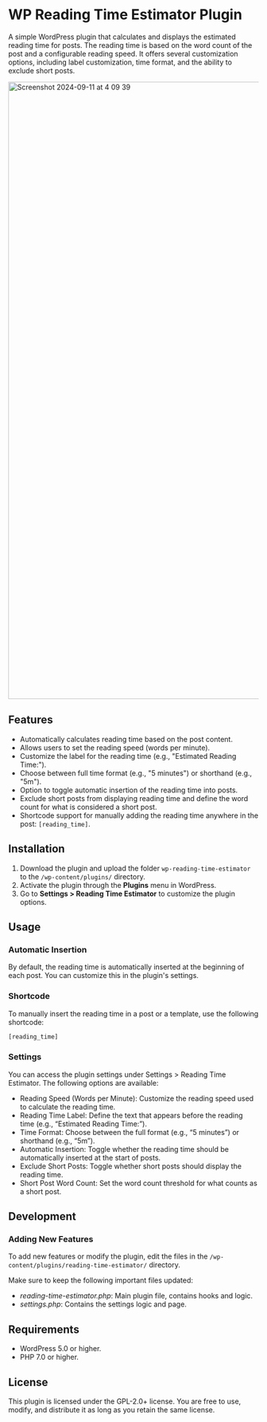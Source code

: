 # WP Reading Time Estimator Plugin

A simple WordPress plugin that calculates and displays the estimated reading time for posts. The reading time is based on the word count of the post and a configurable reading speed. It offers several customization options, including label customization, time format, and the ability to exclude short posts.

<img width="1239" alt="Screenshot 2024-09-11 at 4 09 39" src="https://github.com/user-attachments/assets/45fdde56-0243-4005-8984-b1dc532b5f50">

## Features

- Automatically calculates reading time based on the post content.
- Allows users to set the reading speed (words per minute).
- Customize the label for the reading time (e.g., "Estimated Reading Time:").
- Choose between full time format (e.g., "5 minutes") or shorthand (e.g., "5m").
- Option to toggle automatic insertion of the reading time into posts.
- Exclude short posts from displaying reading time and define the word count for what is considered a short post.
- Shortcode support for manually adding the reading time anywhere in the post: `[reading_time]`.

## Installation

1. Download the plugin and upload the folder `wp-reading-time-estimator` to the `/wp-content/plugins/` directory.
2. Activate the plugin through the **Plugins** menu in WordPress.
3. Go to **Settings > Reading Time Estimator** to customize the plugin options.

## Usage

### Automatic Insertion

By default, the reading time is automatically inserted at the beginning of each post. You can customize this in the plugin's settings.

### Shortcode

To manually insert the reading time in a post or a template, use the following shortcode:

```php
[reading_time]
```

### Settings

You can access the plugin settings under Settings > Reading Time Estimator. The following options are available:

- Reading Speed (Words per Minute): Customize the reading speed used to calculate the reading time.
- Reading Time Label: Define the text that appears before the reading time (e.g., “Estimated Reading Time:”).
- Time Format: Choose between the full format (e.g., “5 minutes”) or shorthand (e.g., “5m”).
- Automatic Insertion: Toggle whether the reading time should be automatically inserted at the start of posts.
- Exclude Short Posts: Toggle whether short posts should display the reading time.
- Short Post Word Count: Set the word count threshold for what counts as a short post.

## Development

### Adding New Features

To add new features or modify the plugin, edit the files in the `/wp-content/plugins/reading-time-estimator/` directory.

Make sure to keep the following important files updated:

- _reading-time-estimator.php_: Main plugin file, contains hooks and logic.
- _settings.php_: Contains the settings logic and page.

## Requirements

- WordPress 5.0 or higher.
- PHP 7.0 or higher.

## License

This plugin is licensed under the GPL-2.0+ license. You are free to use, modify, and distribute it as long as you retain the same license.
